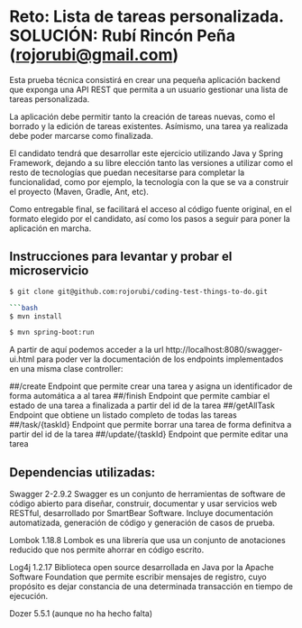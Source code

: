 
# Reto: Lista de tareas personalizada. SOLUCIÓN: Rubí Rincón Peña (rojorubi@gmail.com)


Esta prueba técnica consistirá en crear una pequeña aplicación backend que exponga una API REST que permita a un usuario gestionar una lista de tareas personalizada.

La aplicación debe permitir tanto la creación de tareas nuevas, como el borrado y la edición de tareas existentes. Asímismo, una tarea ya realizada debe poder marcarse como finalizada.

El candidato tendrá que desarrollar este ejercicio utilizando Java y Spring Framework, dejando a su libre elección tanto las versiones a utilizar como el resto de tecnologías que puedan necesitarse para completar la funcionalidad, como por ejemplo, la tecnología con la que se va a construir el proyecto (Maven, Gradle, Ant, etc).

Como entregable final, se facilitará el acceso al código fuente original, en el formato elegido por el candidato, así como los pasos a seguir para poner la aplicación en marcha.


## Instrucciones para levantar y probar el microservicio

```bash
$ git clone git@github.com:rojorubi/coding-test-things-to-do.git

```bash
$ mvn install
```

```bash
$ mvn spring-boot:run
```

A partir de aquí podemos acceder a la url http://localhost:8080/swagger-ui.html para poder ver la documentación de los endpoints implementados en una misma clase controller:



##/create
	Endpoint que permite crear una tarea y asigna un identificador de forma automática a al tarea
##/finish
	Endpoint que permite cambiar el estado de una tarea a finalizada a partir del id de la tarea
##/getAllTask
	Endpoint que obtiene un listado completo de todas las tareas
##/task/{taskId}
	Endpoint que permite borrar una tarea de forma definitva a partir del id de la tarea
##/update/{taskId}
	Endpoint que permite editar una tarea



## Dependencias utilizadas:

Swagger 2-2.9.2 
Swagger es un conjunto de herramientas de software de código abierto para diseñar, construir, documentar y usar servicios web RESTful, desarrollado por SmartBear Software. Incluye documentación automatizada, generación de código y generación de casos de prueba.

Lombok 1.18.8
Lombok es una librería que usa un conjunto de anotaciones reducido que nos permite ahorrar en código escrito.

Log4j 1.2.17
Biblioteca open source desarrollada en Java por la Apache Software Foundation que permite escribir mensajes de registro, cuyo propósito es dejar constancia de una determinada transacción en tiempo de ejecución.

Dozer 5.5.1 (aunque no ha hecho falta) 
